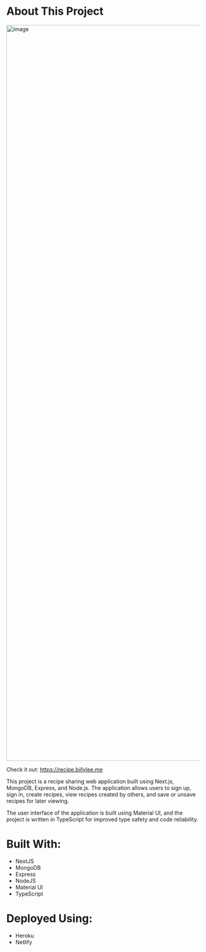 # About This Project

<img width="1918" alt="image" src="https://user-images.githubusercontent.com/64212628/229197185-f252dd1c-0c19-4f87-8398-57e4a276d6dc.png">

Check it out: https://recipe.billylee.me

This project is a recipe sharing web application built using Next.js, MongoDB, Express, and Node.js. The application allows users to sign up, sign in, create recipes, view recipes created by others, and save or unsave recipes for later viewing.

The user interface of the application is built using Material UI, and the project is written in TypeScript for improved type safety and code reliability.


# Built With:
- NextJS
- MongoDB 
- Express
- NodeJS
- Material UI
- TypeScript


# Deployed Using:
- Heroku
- Netlify
